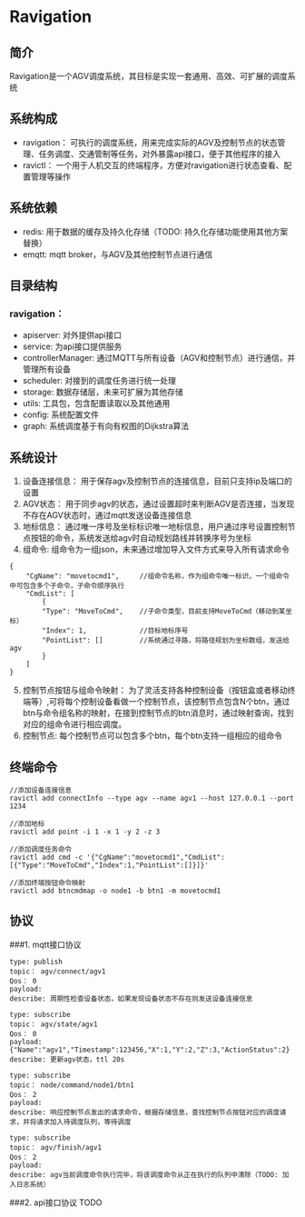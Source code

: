 # Ravigation
## 简介
Ravigation是一个AGV调度系统，其目标是实现一套通用、高效、可扩展的调度系统
## 系统构成
* ravigation： 可执行的调度系统，用来完成实际的AGV及控制节点的状态管理、任务调度、交通管制等任务，对外暴露api接口，便于其他程序的接入
* ravictl： 一个用于人机交互的终端程序，方便对ravigation进行状态查看、配置管理等操作
## 系统依赖
* redis: 用于数据的缓存及持久化存储（TODO: 持久化存储功能使用其他方案替换）
* emqtt: mqtt broker，与AGV及其他控制节点进行通信
## 目录结构
### ravigation：
* apiserver: 对外提供api接口
* service: 为api接口提供服务
* controllerManager: 通过MQTT与所有设备（AGV和控制节点）进行通信，并管理所有设备
* scheduler: 对接到的调度任务进行统一处理
* storage: 数据存储层，未来可扩展为其他存储
* utils: 工具包，包含配置读取以及其他通用
* config: 系统配置文件
* graph: 系统调度基于有向有权图的Dijkstra算法
## 系统设计
1. 设备连接信息： 用于保存agv及控制节点的连接信息，目前只支持ip及端口的设置
2. AGV状态： 用于同步agv的状态，通过设置超时来判断AGV是否连接，当发现不存在AGV状态时，通过mqtt发送设备连接信息
3. 地标信息： 通过唯一序号及坐标标识唯一地标信息，用户通过序号设置控制节点按钮的命令，系统发送给agv时自动规划路线并转换序号为坐标
4. 组命令: 组命令为一组json，未来通过增加导入文件方式来导入所有请求命令
```
{
    "CgName": "movetocmd1",     //组命令名称，作为组命令唯一标识，一个组命令中可包含多个子命令，子命令顺序执行
    "CmdList": [
        {
        "Type": "MoveToCmd",    //子命令类型，目前支持MoveToCmd（移动到某坐标）
        "Index": 1,             //目标地标序号
        "PointList": []         //系统通过寻路，将路径规划为坐标数组，发送给agv
        }
    ]
}
```
5. 控制节点按钮与组命令映射： 为了灵活支持各种控制设备（按钮盒或者移动终端等）,可将每个控制设备看做一个控制节点，该控制节点包含N个btn，通过btn与命令组名称的映射，在接到控制节点的btn消息时，通过映射查询，找到对应的组命令进行相应调度。
6. 控制节点: 每个控制节点可以包含多个btn，每个btn支持一组相应的组命令
## 终端命令
```
//添加设备连接信息
ravictl add connectInfo --type agv --name agv1 --host 127.0.0.1 --port 1234

//添加地标
ravictl add point -i 1 -x 1 -y 2 -z 3

//添加调度任务命令
ravictl add cmd -c '{"CgName":"movetocmd1","CmdList":[{"Type":"MoveToCmd","Index":1,"PointList":[]}]}'

//添加终端按钮命令映射
ravictl add btncmdmap -o node1 -b btn1 -m movetocmd1
```
## 协议
###1. mqtt接口协议
```
type: publish
topic： agv/connect/agv1
Qos： 0
payload:
describe: 周期性检查设备状态，如果发现设备状态不存在则发送设备连接信息

```
```
type: subscribe
topic： agv/state/agv1
Qos： 0
payload: {"Name":"agv1","Timestamp":123456,"X":1,"Y":2,"Z":3,"ActionStatus":2}
describe: 更新agv状态，ttl 20s

```
```
type: subscribe
topic： node/command/node1/btn1
Qos： 2
payload:
describe: 响应控制节点发出的请求命令，根据存储信息，查找控制节点按钮对应的调度请求，并将请求加入待调度队列，等待调度

```
```
type: subscribe
topic： agv/finish/agv1
Qos： 2
payload:
describe: agv当前调度命令执行完毕，将该调度命令从正在执行的队列中清除（TODO: 加入日志系统）

```

###2. api接口协议
TODO